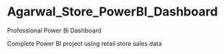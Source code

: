 # Agarwal_Store_PowerBI_Dashboard

Professional Power Bi Dashboard

Complete Power BI project using retail store sales data 
